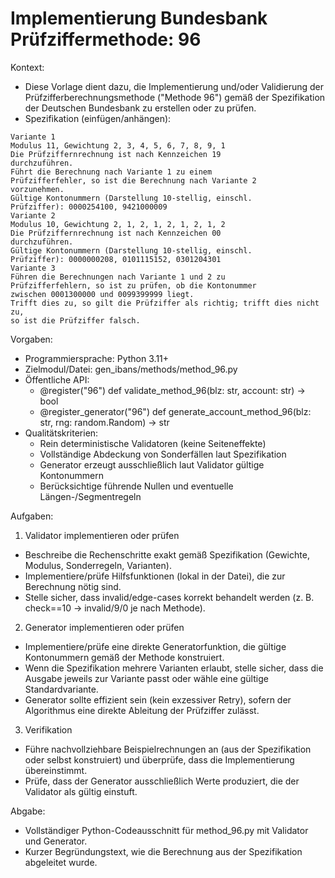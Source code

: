 # Implementierung Bundesbank Prüfziffermethode: 96

Kontext:
- Diese Vorlage dient dazu, die Implementierung und/oder Validierung der Prüfzifferberechnungsmethode ("Methode 96") gemäß der Spezifikation der Deutschen Bundesbank zu erstellen oder zu prüfen.
- Spezifikation (einfügen/anhängen):

```Text
Variante 1
Modulus 11, Gewichtung 2, 3, 4, 5, 6, 7, 8, 9, 1
Die Prüfziffernrechnung ist nach Kennzeichen 19
durchzuführen.
Führt die Berechnung nach Variante 1 zu einem
Prüfzifferfehler, so ist die Berechnung nach Variante 2
vorzunehmen.
Gültige Kontonummern (Darstellung 10-stellig, einschl.
Prüfziffer): 0000254100, 9421000009
Variante 2
Modulus 10, Gewichtung 2, 1, 2, 1, 2, 1, 2, 1, 2
Die Prüfziffernrechnung ist nach Kennzeichen 00
durchzuführen.
Gültige Kontonummern (Darstellung 10-stellig, einschl.
Prüfziffer): 0000000208, 0101115152, 0301204301
Variante 3
Führen die Berechnungen nach Variante 1 und 2 zu
Prüfzifferfehlern, so ist zu prüfen, ob die Kontonummer
zwischen 0001300000 und 0099399999 liegt.
Trifft dies zu, so gilt die Prüfziffer als richtig; trifft dies nicht zu,
so ist die Prüfziffer falsch.
```

Vorgaben:
- Programmiersprache: Python 3.11+
- Zielmodul/Datei: gen_ibans/methods/method_96.py
- Öffentliche API:
  - @register("96") def validate_method_96(blz: str, account: str) -> bool
  - @register_generator("96") def generate_account_method_96(blz: str, rng: random.Random) -> str
- Qualitätskriterien:
  - Rein deterministische Validatoren (keine Seiteneffekte)
  - Vollständige Abdeckung von Sonderfällen laut Spezifikation
  - Generator erzeugt ausschließlich laut Validator gültige Kontonummern
  - Berücksichtige führende Nullen und eventuelle Längen-/Segmentregeln

Aufgaben:
1) Validator implementieren oder prüfen
- Beschreibe die Rechenschritte exakt gemäß Spezifikation (Gewichte, Modulus, Sonderregeln, Varianten).
- Implementiere/prüfe Hilfsfunktionen (lokal in der Datei), die zur Berechnung nötig sind.
- Stelle sicher, dass invalid/edge-cases korrekt behandelt werden (z. B. check==10 -> invalid/9/0 je nach Methode).

2) Generator implementieren oder prüfen
- Implementiere/prüfe eine direkte Generatorfunktion, die gültige Kontonummern gemäß der Methode konstruiert.
- Wenn die Spezifikation mehrere Varianten erlaubt, stelle sicher, dass die Ausgabe jeweils zur Variante passt oder wähle eine gültige Standardvariante.
- Generator sollte effizient sein (kein exzessiver Retry), sofern der Algorithmus eine direkte Ableitung der Prüfziffer zulässt.

3) Verifikation
- Führe nachvollziehbare Beispielrechnungen an (aus der Spezifikation oder selbst konstruiert) und überprüfe, dass die Implementierung übereinstimmt.
- Prüfe, dass der Generator ausschließlich Werte produziert, die der Validator als gültig einstuft.

Abgabe:
- Vollständiger Python-Codeausschnitt für method_96.py mit Validator und Generator.
- Kurzer Begründungstext, wie die Berechnung aus der Spezifikation abgeleitet wurde.